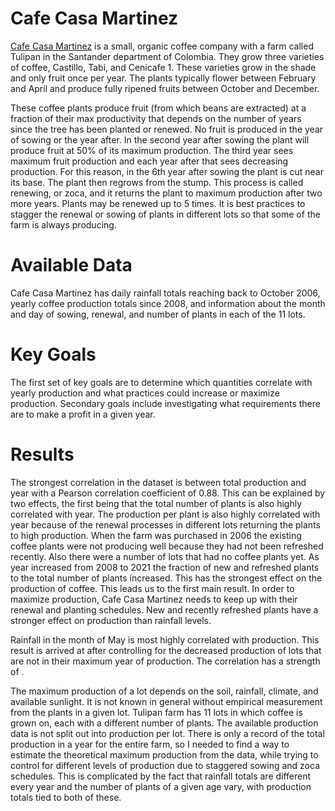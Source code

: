# Cafe Casa Martinez
[Cafe Casa Martinez](https://www.cafecasamartinez.com/) is a small, organic coffee company with a farm called Tulipan in the Santander department of Colombia. They grow three varieties of coffee, Castillo, Tabi, and Cenicafe 1. These varieties grow in the shade and only fruit once per year. The plants typically flower between February and April and produce fully ripened fruits between October and December.

These coffee plants produce fruit (from which beans are extracted) at a fraction of their max productivity that depends on the number of years since the tree has been planted or renewed. No fruit is produced in the year of sowing or the year after. In the second year after sowing the plant will produce fruit at 50% of its maximum production. The third year sees maximum fruit production and each year after that sees decreasing production. For this reason, in the 6th year after sowing the plant is cut near its base. The plant then regrows from the stump. This process is called renewing, or zoca, and it returns the plant to maximum production after two more years. Plants may be renewed up to 5 times. It is best practices to stagger the renewal or sowing of plants in different lots so that some of the farm is always producing.

# Available Data
Cafe Casa Martinez has daily rainfall totals reaching back to October 2006, yearly coffee production totals since 2008, and information about the month and day of sowing, renewal, and number of plants in each of the 11 lots. 

# Key Goals
The first set of key goals are to determine which quantities correlate with yearly production and what practices could increase or maximize production. Secondary goals include investigating what requirements there are to make a profit in a given year. 

# Results
The strongest correlation in the dataset is between total production and year with a Pearson correlation coefficient of 0.88. This can be explained by two effects, the first being that the total number of plants is also highly correlated with year. The production per plant is also highly correlated with year because of the renewal processes in different lots returning the plants to high production. When the farm was purchased in 2006 the existing coffee plants were not producing well because they had not been refreshed recently. Also there were a number of lots that had no coffee plants yet. As year increased from 2008 to 2021 the fraction of new and refreshed plants to the total number of plants increased. This has the strongest effect on the production of coffee. This leads us to the first main result. In order to maximize production, Cafe Casa Martinez needs to keep up with their renewal and planting schedules. New and recently refreshed plants have a stronger effect on production than rainfall levels.

Rainfall in the month of May is most highly correlated with production. This result is arrived at after controlling for the decreased production of lots that are not in their maximum year of production. The correlation has a strength of .

The maximum production of a lot depends on the soil, rainfall, climate, and available sunlight. It is not known in general without empirical measurement from the plants in a given lot. Tulipan farm has 11 lots in which coffee is grown on, each with a different number of plants. The available production data is not split out into production per lot. There is only a record of the total production in a year for the entire farm, so I needed to find a way to estimate the theoretical maximum production from the data, while trying to control for different levels of production due to staggered sowing and zoca schedules. This is complicated by the fact that rainfall totals are different every year and the number of plants of a given age vary, with production totals tied to both of these.
